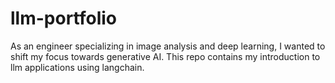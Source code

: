# llm-portfolio
As an engineer specializing in image analysis and deep learning, I wanted to shift my focus towards generative AI.
This repo contains my introduction to llm applications using langchain. 
